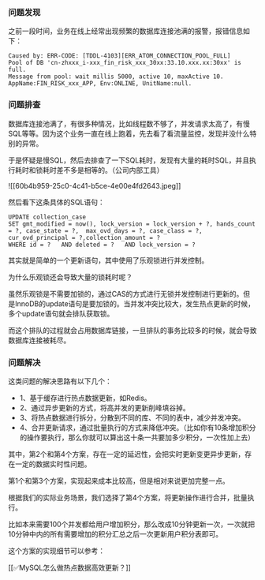 ### 问题发现
之前一段时间，业务在线上经常出现频繁的数据库连接池满的报警，报错信息如下：



```plain
Caused by: ERR-CODE: [TDDL-4103][ERR_ATOM_CONNECTION_POOL_FULL] 
Pool of DB 'cn-zhxxx_i-xxx_fin_risk_xxx_30xx:33.10.xxx.xx:30xx' is full. 
Message from pool: wait millis 5000, active 10, maxActive 10. 
AppName:FIN_RISK_xxx_APP, Env:ONLINE, UnitName:null. 
```



### 问题排查


数据库连接池满了，有很多种情况，比如线程数不够了，并发请求太高了，有慢SQL等等。因为这个业务一直在线上跑着，先去看了看流量监控，发现并没什么特别的异常。



于是怀疑是慢SQL，然后去排查了一下SQL耗时，发现有大量的耗时SQL，并且执行耗时和锁耗时差不多是相等的。（公司内部工具）



![[60b4b959-25c0-4c41-b5ce-4e00e4fd2643.jpeg]]

然后看下这条具体的SQL语句：



```plain
UPDATE collection_case 
SET gmt_modified = now(), lock_version = lock_version + ?, hands_count = ?, case_state = ?,  max_ovd_days = ?, case_class = ?, cur_ovd_principal = ?,collection_amount = ? 
WHERE id = ?   AND deleted = ?   AND lock_version = ? 
```



其实就是简单的一个更新语句，其中使用了乐观锁进行并发控制。



为什么乐观锁还会导致大量的锁耗时呢？



虽然乐观锁是不需要加锁的，通过CAS的方式进行无锁并发控制进行更新的。但是InnoDB的update语句是要加锁的。当并发冲突比较大，发生热点更新的时候，多个update语句就会排队获取锁。



而这个排队的过程就会占用数据库链接，一旦排队的事务比较多的时候，就会导致数据库连接被耗尽。

### 问题解决


这类问题的解决思路有以下几个：



+ 1、基于缓存进行热点数据更新，如Redis。
+ 2、通过异步更新的方式，将高并发的更新削峰填谷掉。
+ 3、将热点数据进行拆分，分散到不同的库、不同的表中，减少并发冲突。
+ 4、合并更新请求，通过批量执行的方式来降低冲突。（比如你有10条增加积分的操作要执行，那么你就可以算出这十条一共要加多少积分，一次性加上去）



其中，第2个和第4个方案，存在一定的延迟性，会把实时更新变更异步更新，存在一定的数据实时性问题。



第1个和第3个方案，实现起来成本比较高，但是相对来说更加完整一点。



根据我们的实际业务场景，我们选择了第4个方案，将更新操作进行合并，批量执行。



比如本来需要100个并发都给用户增加积分，那么改成10分钟更新一次，一次就把10分钟中内的所有需要增加的积分汇总之后一次更新用户积分表即可。



这个方案的实现细节可以参考：



[[✅MySQL怎么做热点数据高效更新？]]

